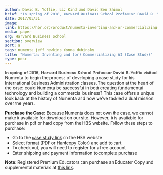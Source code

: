 ```yaml
---
author: David B. Yoffie, Liz Kind and David Ben Shimol
brief: "In spring of 2016, Harvard Business School Professor David B. Yoffie visited Numenta to begin the process of developing a case study for his International Business Administration classes.  The question at the heart of the case: could Numenta be successful in both creating fundamental technology and building a commercial business? This case offers a unique look back at the history of Numenta and how we’ve tackled a dual mission over the years."
date: 2017/05/31
image:
link: https://hbr.org/product/numenta-inventing-and-or-commercializing-ai/716469-PDF-ENG
media: paper
org: Harvard Business School
section: overview
sort: a
tags: numenta jeff hawkins donna dubinsky
title: "Numenta: Inventing and (or) Commercializing AI (Case Study)"
type: post
---
```


In spring of 2016, Harvard Business School Professor David B. Yoffie visited Numenta to begin the
process of developing a case study for his International Business Administration classes. The question at the heart
of the case: could Numenta be successful in both creating fundamental technology and building a
commercial business? This case offers a unique look back at the history of Numenta and how we’ve tackled a dual mission over the years.


**Purchase the Case:** Because Numenta does not own the case, we cannot make it available for download on our site.
However, it is available for purchase in pdf or hard copy from the HBS website. Follow these steps to purchase:

* Go to the [case study link](https://hbr.org/product/numenta-inventing-and-or-commercializing-ai/716469-PDF-ENG) on the HBS website
* Select format (PDF or Hardcopy Color) and add to cart
* To check out, you will need to register for a free account
* Enter shipping and payment information to complete purchase

**Note:** Registered Premium Educators can purchase an Educator Copy and supplemental materials at [this link](https://cb.hbsp.harvard.edu/cbmp/product/716469-PDF-ENG).

